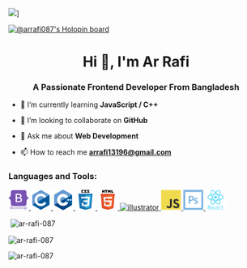 ![](https://media-exp1.licdn.com/dms/image/C4E16AQHsX0htEgE9eA/profile-displaybackgroundimage-shrink_200_800/0/1640945563732?e=1646265600&v=beta&t=VONuNErkVYw4ZPvLM3VeWLqNXJff49YWCekdXkWQ4SA)]

[![@arrafi087's Holopin board](https://holopin.me/arrafi087)](https://holopin.io/@arrafi087)


<h1 align="center">Hi 👋, I'm Ar Rafi</h1>
<h3 align="center">A Passionate Frontend Developer From Bangladesh</h3>



- 🌱 I’m currently learning **JavaScript / C++**

- 👯 I’m looking to collaborate on **GitHub**

- 💬 Ask me about **Web Development**

- 📫 How to reach me **arrafi13196@gmail.com**



<h3 align="left">Languages and Tools:</h3>
<p align="left"> <a href="https://getbootstrap.com" target="_blank" rel="noreferrer"> <img src="https://raw.githubusercontent.com/devicons/devicon/master/icons/bootstrap/bootstrap-plain-wordmark.svg" alt="bootstrap" width="40" height="40"/> </a> <a href="https://www.cprogramming.com/" target="_blank" rel="noreferrer"> <img src="https://raw.githubusercontent.com/devicons/devicon/master/icons/c/c-original.svg" alt="c" width="40" height="40"/> </a> <a href="https://www.w3schools.com/cpp/" target="_blank" rel="noreferrer"> <img src="https://raw.githubusercontent.com/devicons/devicon/master/icons/cplusplus/cplusplus-original.svg" alt="cplusplus" width="40" height="40"/> </a> <a href="https://www.w3schools.com/css/" target="_blank" rel="noreferrer"> <img src="https://raw.githubusercontent.com/devicons/devicon/master/icons/css3/css3-original-wordmark.svg" alt="css3" width="40" height="40"/> </a> <a href="https://www.w3.org/html/" target="_blank" rel="noreferrer"> <img src="https://raw.githubusercontent.com/devicons/devicon/master/icons/html5/html5-original-wordmark.svg" alt="html5" width="40" height="40"/> </a> <a href="https://www.adobe.com/in/products/illustrator.html" target="_blank" rel="noreferrer"> <img src="https://www.vectorlogo.zone/logos/adobe_illustrator/adobe_illustrator-icon.svg" alt="illustrator" width="40" height="40"/> </a> <a href="https://developer.mozilla.org/en-US/docs/Web/JavaScript" target="_blank" rel="noreferrer"> <img src="https://raw.githubusercontent.com/devicons/devicon/master/icons/javascript/javascript-original.svg" alt="javascript" width="40" height="40"/> </a> <a href="https://www.photoshop.com/en" target="_blank" rel="noreferrer"> <img src="https://raw.githubusercontent.com/devicons/devicon/master/icons/photoshop/photoshop-line.svg" alt="photoshop" width="40" height="40"/> </a> <a href="https://reactjs.org/" target="_blank" rel="noreferrer"> <img src="https://raw.githubusercontent.com/devicons/devicon/master/icons/react/react-original-wordmark.svg" alt="react" width="40" height="40"/> </a> </p>


<p>&nbsp;<img align="center" src="https://github-readme-stats.vercel.app/api?username=ar-rafi-087&show_icons=true&locale=en" alt="ar-rafi-087" /></p>

<p><img align="center" src="https://github-readme-streak-stats.herokuapp.com/?user=ar-rafi-087&" alt="ar-rafi-087" /></p>

<p align="left"> <img src="https://komarev.com/ghpvc/?username=ar-rafi-087&label=Profile%20views&color=0e75b6&style=flat" alt="ar-rafi-087" /> </p>
